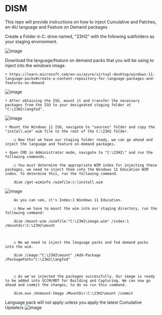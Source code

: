 # DISM
This repo will provide instructions on how to inject Cumulative and Patches, en-AU language and Feature on Demand packages


Create a Folder in C: drive named, "23H2" with the following subfolders as your staging environment. 

![image](https://github.com/user-attachments/assets/7b60f230-2eea-430b-b8e5-e133119553c6)



Download the language/feature on demand packs that you will be using to inject into the windows image.

	• https://learn.microsoft.com/en-us/azure/virtual-desktop/windows-11-language-packs#create-a-content-repository-for-language-packages-and-features-on-demand

![image](https://github.com/user-attachments/assets/01fe16ee-a5d2-4bd4-b527-df53679a1010)



	• After obtaining the ISO, mount it and transfer the necessary packages from the ISO to your designated staging folder at "C:\23H2\langfod".
	
![image](https://github.com/user-attachments/assets/95a769ee-cfd4-4b4e-aff6-3b208fa190ab)

	
	• Mount the Windows 11 ISO, navigate to "sources" folder and copy the "install.wim" wim file to the root of the C:\23H2 folder.
		
		○ Now that we have our staging folder ready, we can go ahead and inject the language and feature on-demand packages. 

	• Open CMD in Administrator mode, navigate to "C:\23H2\" and run the following commands.
	
		○ You must determine the appropriate WIM index for injecting these packages, we need to inject them into the Windows 11 Education WIM index. To determine this, run the following command.
		
		dism /get-wiminfo /wimfile:c:\install.wim
		
![image](https://github.com/user-attachments/assets/e72d7ee9-d248-4e9b-9a7c-48c1110cfd37)


		
		As you can see, it's Index:1 Windows 11 Education.
		
		○ Now we have to mount the wim into our staging directory, run the following command:
	
		dism /mount-wim /wimfile:"C:\23H2\image.wim" /index:1 /mountdir:C:\23H2\mount
		
		
		
		○ No we need to inject the language packs and fod demand packs into the wim.
		
		dism /image:"C:\23H2\mount" /Add-Package /PackagePath="C:\23H2\langfod"
		
		
		
		○ As we've injected the packages successfully. Our image is ready to be added into SCCM/MDT for Building and Capturing. We can now go ahead and commit the changes, to do so run this command.
		
		dism.exe /Unmount-Image /MountDir:C:\23H2\mount /commit
		
		
		
		
Language pack will not apply unless you apply the latest Cumulative Update/s.![image](https://github.com/user-attachments/assets/d11c2996-d3a2-430a-b4a9-f4f0fc832571)
